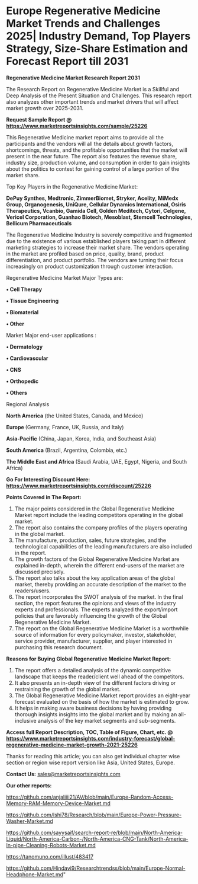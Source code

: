 # Europe Regenerative Medicine Market Trends and Challenges 2025| Industry Demand, Top Players Strategy, Size-Share Estimation and Forecast Report till 2031

<strong>Regenerative Medicine Market Research Report 2031</strong>

The Research Report on Regenerative Medicine Market is a Skillful and Deep Analysis of the Present Situation and Challenges. This research report also analyzes other important trends and market drivers that will affect market growth over 2025-2031.

<strong>Request Sample Report @ <a href=https://www.marketreportsinsights.com/sample/25226>https://www.marketreportsinsights.com/sample/25226</a></strong>

This Regenerative Medicine market report aims to provide all the participants and the vendors will all the details about growth factors, shortcomings, threats, and the profitable opportunities that the market will present in the near future. The report also features the revenue share, industry size, production volume, and consumption in order to gain insights about the politics to contest for gaining control of a large portion of the market share.

Top Key Players in the Regenerative Medicine Market:

<strong>DePuy Synthes, Medtronic, ZimmerBiomet, Stryker, Acelity, MiMedx Group, Organogenesis, UniQure, Cellular Dynamics International, Osiris Therapeutics, Vcanbio, Gamida Cell, Golden Meditech, Cytori, Celgene, Vericel Corporation, Guanhao Biotech, Mesoblast, Stemcell Technologies, Bellicum Pharmaceuticals</strong>

The Regenerative Medicine Industry is severely competitive and fragmented due to the existence of various established players taking part in different marketing strategies to increase their market share. The vendors operating in the market are profiled based on price, quality, brand, product differentiation, and product portfolio. The vendors are turning their focus increasingly on product customization through customer interaction.

Regenerative Medicine Market Major Types are:

<strong>• Cell Therapy

• Tissue Engineering

• Biomaterial

• Other</strong>

Market Major end-user applications :

<strong>• Dermatology

• Cardiovascular

• CNS

• Orthopedic

• Others</strong>

Regional Analysis

</u><strong><b>North America</b></strong> (the United States, Canada, and Mexico)

<strong><b>Europe </b></strong>(Germany, France, UK, Russia, and Italy)

<strong><b>Asia-Pacific</b></strong> (China, Japan, Korea, India, and Southeast Asia)

<strong><b>South America</b></strong> (Brazil, Argentina, Colombia, etc.)

<strong><b>The Middle East and Africa</b></strong> (Saudi Arabia, UAE, Egypt, Nigeria, and South Africa)

<strong>Go For Interesting Discount Here: <a href=https://www.marketreportsinsights.com/discount/25226>https://www.marketreportsinsights.com/discount/25226</a></strong>

<strong>Points Covered in The Report:</strong>
<ol>
  <li>The major points considered in the Global Regenerative Medicine Market report include the leading competitors operating in the global market.</li>
  <li>The report also contains the company profiles of the players operating in the global market.</li>
  <li>The manufacture, production, sales, future strategies, and the technological capabilities of the leading manufacturers are also included in the report.</li>
  <li>The growth factors of the Global Regenerative Medicine Market are explained in-depth, wherein the different end-users of the market are discussed precisely.</li>
  <li>The report also talks about the key application areas of the global market, thereby providing an accurate description of the market to the readers/users.</li>
  <li>The report incorporates the SWOT analysis of the market. In the final section, the report features the opinions and views of the industry experts and professionals. The experts analyzed the export/import policies that are favorably influencing the growth of the Global Regenerative Medicine Market.</li>
  <li>The report on the Global Regenerative Medicine Market is a worthwhile source of information for every policymaker, investor, stakeholder, service provider, manufacturer, supplier, and player interested in purchasing this research document.</li>
</ol>
<strong>Reasons for Buying Global Regenerative Medicine Market Report:</strong>

<ol>
  <li>The report offers a detailed analysis of the dynamic competitive landscape that keeps the reader/client well ahead of the competitors.</li>
  <li>It also presents an in-depth view of the different factors driving or restraining the growth of the global market.</li>
  <li>The Global Regenerative Medicine Market report provides an eight-year forecast evaluated on the basis of how the market is estimated to grow.</li>
  <li>It helps in making aware business decisions by having providing thorough insights insights into the global market and by making an all-inclusive analysis of the key market segments and sub-segments.</li>
</ol>
<strong>Access full Report Description, TOC, Table of Figure, Chart, etc. @ <a href=https://www.marketreportsinsights.com/industry-forecast/global-regenerative-medicine-market-growth-2021-25226>https://www.marketreportsinsights.com/industry-forecast/global-regenerative-medicine-market-growth-2021-25226</a></strong>


Thanks for reading this article; you can also get individual chapter wise section or region wise report version like Asia, United States, Europe.

<strong>Contact Us:</strong>
sales@marketreportsinsights.com

<strong>Our other reports:</strong>

<a href=https://github.com/anjaliiii21/AV/blob/main/Europe-Random-Access-Memory-RAM-Memory-Device-Market.md>https://github.com/anjaliiii21/AV/blob/main/Europe-Random-Access-Memory-RAM-Memory-Device-Market.md</a>

<a href=https://github.com/Ishi78/Research/blob/main/Europe-Power-Pressure-Washer-Market.md>https://github.com/Ishi78/Research/blob/main/Europe-Power-Pressure-Washer-Market.md</a>

<a href=https://github.com/sayysaif/search-report-re/blob/main/North-America-Liquid/North-America-Carbon-/North-America-CNG-Tank/North-America-In-pipe-Cleaning-Robots-Market.md>https://github.com/sayysaif/search-report-re/blob/main/North-America-Liquid/North-America-Carbon-/North-America-CNG-Tank/North-America-In-pipe-Cleaning-Robots-Market.md</a>

<a href=https://tanomuno.com/illust/483417>https://tanomuno.com/illust/483417</a>

<a href=https://github.com/Hindavi9/Researchtrendss/blob/main/Europe-Normal-Headphone-Market.md>https://github.com/Hindavi9/Researchtrendss/blob/main/Europe-Normal-Headphone-Market.md</a>"
